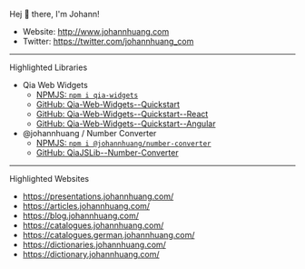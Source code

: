 Hej 👋 there, I'm Johann!

- Website: <http://www.johannhuang.com>
- Twitter: <https://twitter.com/johannhuang_com>

---

Highlighted Libraries

- Qia Web Widgets
    - [NPMJS: `npm i qia-widgets`](https://www.npmjs.com/package/qia-widgets)
    - [GitHub: Qia-Web-Widgets--Quickstart](https://github.com/johannhuang/Qia-Web-Widgets--Quickstart)
    - [GitHub: Qia-Web-Widgets--Quickstart--React](https://github.com/johannhuang/Qia-Web-Widgets--Quickstart--React)
    - [GitHub: Qia-Web-Widgets--Quickstart--Angular](https://github.com/johannhuang/Qia-Web-Widgets--Quickstart--Angular)
- @johannhuang / Number Converter
    - [NPMJS: `npm i @johannhuang/number-converter`](https://www.npmjs.com/package/@johannhuang/number-converter)
    - [GitHub: QiaJSLib--Number-Converter](https://github.com/johannhuang/qiajslib--number-converter)

---

Highlighted Websites

- <https://presentations.johannhuang.com/>
- <https://articles.johannhuang.com/>
- <https://blog.johannhuang.com/>
- <https://catalogues.johannhuang.com/>
- <https://catalogues.german.johannhuang.com/>
- <https://dictionaries.johannhuang.com/>
- <https://dictionary.johannhuang.com/>
